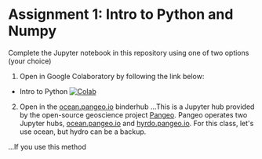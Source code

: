 # Assignment 1: Intro to Python and Numpy #

Complete the Jupyter notebook in this repository using one of two options (your choice)

1) Open in Google Colaboratory by following the link below:
* Intro to Python [![Colab](https://colab.research.google.com/assets/colab-badge.svg)](https://colab.research.google.com/github/DS4Earth/Assignments/blob/master/Assignment_1/intro_to_python.ipynb)

2) Open in the [ocean.pangeo.io](https://ocean.pangeo.io) binderhub
...This is a Jupyter hub provided by the open-source geoscience project [Pangeo](https://pangeo.io). Pangeo operates two Jupyter hubs, [ocean.pangeo.io](https://ocean.pangeo.io) and [hyrdo.pangeo.io](hydro.pangeo.io). For this class, let's use ocean, but hydro can be a backup. 

...If you use this method
